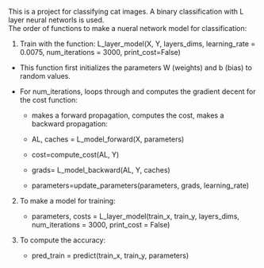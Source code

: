 This is a project for classifying cat images. A binary classification with L layer neural networls is used.<br />
The order of functions to make a nueral network model for classification:

1) Train with the function: L_layer_model(X, Y, layers_dims, learning_rate = 0.0075, num_iterations = 3000, print_cost=False)
  - This function first initializes the parameters W (weights) and b (bias) to random values.
  
  - For num_iterations, loops through and computes the gradient decent for the cost function:
    - makes a forward propagation, computes the cost, makes a backward propagation:
  
    - AL, caches = L_model_forward(X, parameters)
    - cost=compute_cost(AL, Y)
    - grads= L_model_backward(AL, Y, caches)
    - parameters=update_parameters(parameters, grads, learning_rate)
  
2) To make a model for training:
    - parameters, costs = L_layer_model(train_x, train_y, layers_dims, num_iterations = 3000, print_cost = False)
    
3) To compute the accuracy:
    - pred_train = predict(train_x, train_y, parameters)
  
